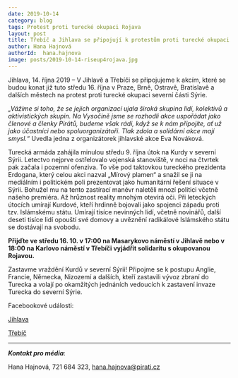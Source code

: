 ```yaml
---
date: 2019-10-14
category: blog
tags: Protest proti turecké okupaci Rojava
layout: post
title: Třebíč a Jihlava se připojují k protestům proti turecké okupaci na severu Sýrie
author: Hana Hajnová
authorId:  hana.hajnova
image: posts/2019-10-14-riseup4rojava.jpg
---
```


Jihlava, 14. října 2019 – V Jihlavě a Třebíči se připojujeme k akcím, které se budou konat již tuto středu 16. října v Praze, Brně, Ostravě, Bratislavě a dalších městech na protest proti turecké okupaci severní části Sýrie. 

*„Vážíme si toho, že se jejich organizací ujala široká skupina lidí, kolektivů a aktivistických skupin. Na Vysočině jsme se rozhodli akce uspořádat jako členové a členky Pirátů, budeme však rádi, když se k nám připojíte, ať už jako účastníci nebo spoluorganizátoři. Tlak zdola a solidární akce mají smysl.“* Uvedla jedna z organizátorek jihlavské akce Eva Nováková. 

Turecká armáda zahájila minulou středu 9. října útok na Kurdy v severní Sýrii. Letectvo nejprve ostřelovalo vojenská stanoviště, v noci na čtvrtek pak začala i pozemní ofenziva. To vše pod taktovkou tureckého prezidenta Erdogana, který celou akci nazval „Mírový plamen“ a snažil se ji na mediálním i politickém poli prezentovat jako humanitární řešení situace v Sýrii. Bohužel mu na tento zastírací manévr naletěli mnozí politici včetně našeho premiéra. Až hrůznost reality mnohým otevírá oči. Při leteckých útocích umírají Kurdové, kteří hrdinně bojovali jako spojenci západu proti tzv. Islámskému státu. Umírají tisíce nevinných lidí, včetně novinářů, další deseti tisíce lidí opouští své domovy a uvěznění radikálové Islámského státu se dostávají na svobodu. 

**Přijďte ve středu 16. 10. v 17:00 na Masarykovo náměstí v Jihlavě nebo v 18:00 na Karlovo náměstí v Třebíči vyjádřit solidaritu s okupovanou Rojavou.**  

Zastavme vraždění Kurdů v severní Sýrii! Připojme se k postupu Anglie, Francie, Německa, Nizozemí a dalších, kteří zastavili vývoz zbraní do Turecka a volají po okamžitých jednáních vedoucích k zastavení invaze Turecka do severní Sýrie. 

Facebookové události:

[Jihlava](https://www.facebook.com/events/700092207170652)

[Třebíč](https://www.facebook.com/events/2453352184751216)

---

***Kontakt pro média***:

Hana Hajnová, 721 684 323, hana.hajnova@pirati.cz
